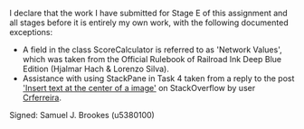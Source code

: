 I declare that the work I have submitted for Stage E of this assignment and all stages before it is entirely my own work, with the
following documented exceptions:

* A field in the class ScoreCalculator is referred to as 'Network Values', which was taken from the Official Rulebook of Railroad Ink Deep Blue Edition (Hjalmar Hach & Lorenzo Silva).
* Assistance with using StackPane in Task 4 taken from a reply to the post ['Insert text at the center of a image']((https://stackoverflow.com/questions/18165662/insert-text-at-the-center-of-a-image)) on StackOverflow by user [Crferreira](https://stackoverflow.com/users/1050679/crferreira). 

Signed: Samuel J. Brookes (u5380100)